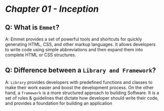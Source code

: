 # _Chapter 01 - Inception_

## Q: What is `Emmet`?

A: Emmet provides a set of powerful tools and shortcuts for quickly generating HTML, CSS, and other markup languages. It allows developers to write code using simple abbreviations and then expand them into complete HTML or CSS structures.

## Q: Difference between a `Library and Framework`?

A: `Library` provides developers with predefined functions and classes to make their work easier and boost the development process. On the other hand, a `framework` is a more structured approach to building Software. It is a set of rules & guidelines that dictate how developer should write their code, and provides a foundation for building an application

##